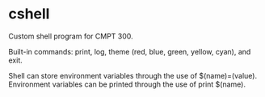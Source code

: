 # cshell

Custom shell program for CMPT 300.

Built-in commands: print, log, theme (red, blue, green, yellow, cyan), and exit.

Shell can store environment variables through the use of $(name)=(value).
Environment variables can be printed through the use of print $(name).
